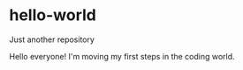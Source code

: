 # hello-world
Just another repository

Hello everyone!
I'm moving my first steps in the coding world.
